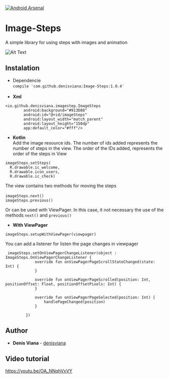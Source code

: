 [![Android Arsenal]( https://img.shields.io/badge/Android%20Arsenal-Image%20Steps-green.svg?style=flat )]( https://android-arsenal.com/details/1/6788 )

# Image-Steps
A simple library for using steps with images and animation

![Alt Text](https://media.giphy.com/media/3kJQDzduX5CMXGv3CG/giphy.gif)

## Instalation

- Dependencie <br/>
``
compile 'com.github.denisviana:Image-Steps:1.0.4'
``
<br/><br/>
- **Xml** <br/>
``````
<io.github.denisviana.imagestep.ImageSteps
        android:background="#913D88"
        android:id="@+id/imageSteps"
        android:layout_width="match_parent"
        android:layout_height="150dp"
        app:default_color="#fff"/>
``````
- **Kotlin** <br/>
Add the image resource ids. The number of ids added represents the number of steps in the view. The order of the IDs added, represents the order of the steps in View
````
imageSteps.setSteps(
  R.drawable.ic_welcome,
  R.drawable.icon_users,
  R.drawable.ic_check)
````
  <t/>The view contains two methods for moving the steps <br/><br/>
``
imageSteps.next()
``
<br/>
``
imageSteps.previous()
``

Or can be used with ViewPager. In this case, it not necessary the use of the methods `next()` and `previous()`

- **With ViewPager**

`
imageSteps.setupWithViewPager(viewpager)
`

You can add a listener for listen the page changes in viewpager
````
 imageSteps.setOnViewPagerChangeListener(object : ImageSteps.OnViewPagerChangeListener {
             override fun onViewPagerPageScrollStateChanged(state: Int) {
             }
 
             override fun onViewPagerPageScrolled(position: Int, positionOffset: Float, positionOffsetPixels: Int) {
             }
 
             override fun onViewPagerPageSelected(position: Int) {
                 handlePageChanged(position)
             }
 
         })
````


## Author

* **Denis Viana** -  [denisviana](https://github.com/denisviana)

## Video tutorial
https://youtu.be/OA_NNqhVxVY 


